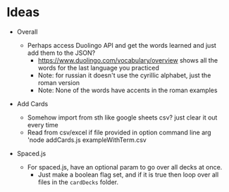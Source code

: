 # Ideas 

- Overall
    - Perhaps access Duolingo API and get the words learned and just add them to the JSON?
        - https://www.duolingo.com/vocabulary/overview shows all the words for the last language you practiced
        - Note: for russian it doesn't use the cyrillic alphabet, just the roman version
        - Note: None of the words have accents in the roman examples

- Add Cards
    - Somehow import from sth like google sheets csv? just clear it out every time
    - Read from csv/excel if file provided in option command line arg 'node addCards.js exampleWithTerm.csv

- Spaced.js
    - For spaced.js, have an optional param to go over all decks at once. 
        - Just make a boolean flag set, and if it is true then loop over all files in the `cardDecks` folder.